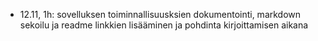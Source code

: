 - 12.11, 1h: sovelluksen toiminnallisuusksien dokumentointi, markdown sekoilu ja readme linkkien lisääminen ja 
pohdinta kirjoittamisen aikana 
